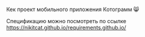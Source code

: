 Кек проект мобильного приложения Котограмм :smile_cat:

Спецификацию можно посмотреть по ссылке
https://nikitcat.github.io/requirements.github.io/
